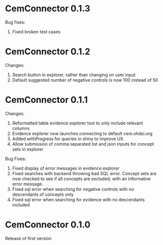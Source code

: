 CemConnector 0.1.3
==================
Bug fixes:
1. Fixed broken test cases

CemConnector 0.1.2
==================
Changes:
1. Search button in explorer, rather than changing on user input
2. Default suggested number of negative controls is now 100 instead of 50


CemConnector 0.1.1
==================
Changes:
1. Reformatted table evidence explorer tool to only include relevant columns
2. Evidence explorer now launches connecting to default cem.ohdsi.org
3. Added withProgress for queries in shiny to improve UX.
4. Allow submission of comma separated list and json inputs for concept sets in explorer

Bug Fixes:
1. Fixed display of error messages in evidence explorer
2. Fixed searches with backend throwing bad SQL error.
   Concept sets are now checked to see if all concepts are excluded, with an informative error message.
3. Fixed sql error when searching for negative controls with no descendants of concepts only
4. Fixed sql error when searching for evidence with no descendants included

CemConnector 0.1.0
==================
Release of first version